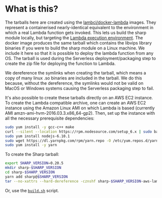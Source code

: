 # What is this?

The tarballs here are created using the [lambci/docker-lambda](https://github.com/lambci/docker-lambda) images. They represent a containerised nearly-identical equivalent to the environment in which a real Lambda function gets invoked. This lets us build the sharp module locally, but targeting the [Lambda execution environment](http://docs.aws.amazon.com/lambda/latest/dg/current-supported-versions.html). The docker image produces the same tarball which contains the libvips library binaries if you were to build the sharp module on a Linux machine. We include it here so that it is possible to deploy the lambda function from any OS. The tarball is used during the Serverless deployment/packaging step to create the zip file for deploying the function to Lambda.

We dereference the symlinks when creating the tarball, which means a copy of many linux .so binaries are included in the tarball. We do this because, without the dereference, the symlinks would not be valid on MacOS or Windows systems causing the Serverless packaging step to fail.

It's also possible to create these tarballs directly on an AWS EC2 instance. To create the Lambda compatible archive, one can create an AWS EC2 instance using the Amazon Linux AMI on which Lambda is based (currently AMI amzn-ami-hvm-2016.03.3.x86_64-gp2). Then, set up the instance with all the necessary prerequisite dependencies:

```bash
sudo yum install -y gcc-c++ make
curl --silent --location https://rpm.nodesource.com/setup_6.x | sudo bash -
sudo yum install nodejs-6.10.1
sudo wget https://dl.yarnpkg.com/rpm/yarn.repo -O /etc/yum.repos.d/yarn.repo
sudo yum install -y yarn
```

To create the Sharp tarball:

```bash
export SHARP_VERSION=0.20.5
mkdir sharp-$SHARP_VERSION
cd sharp-$SHARP_VERSION
yarn add sharp@$SHARP_VERSION
tar --no-xattrs --hard-dereference -cznshf sharp-$SHARP_VERSION-aws-lambda-linux-x64-node-8.10.tar.gz node_modules
```

Or, use the [`build.sh`](https://github.com/adieuadieu/serverless-sharp-image/blob/master/lambda-sharp/build.sh) script.

